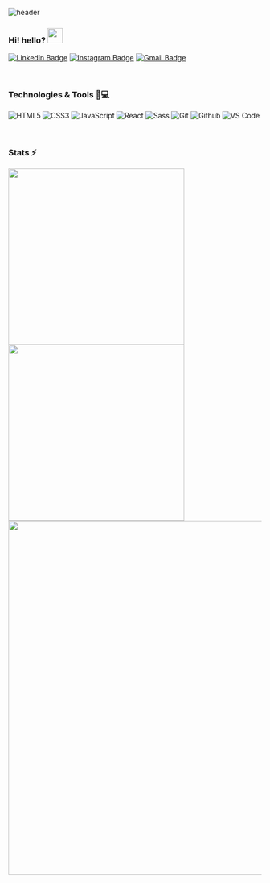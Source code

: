 ![header](https://capsule-render.vercel.app/api?type=waving&color=gradient&height=300&section=header&text=project-mizzu&fontSize=90&animation=fadeIn&fontAlignY=38&desc=https://github.com/project-mizzu&descAlignY=52&descAlign=66)

### Hi! hello? <img src="https://raw.githubusercontent.com/aemmadi/aemmadi/master/wave.gif" width="30px">

<div>

[![Linkedin Badge](https://img.shields.io/badge/-MinjuPark-blue?style=flat-square&logo=Linkedin&logoColor=white&link=https://www.linkedin.com/in/minju-park-29174122b/)](https://www.linkedin.com/in/minju-park-29174122b/)
[![Instagram Badge](https://img.shields.io/badge/-project.mizzu-purple?style=flat-square&logo=instagram&logoColor=white&link=https://www.instagram.com/project.mizzu/)](https://www.instagram.com/project.mizzu/)
[![Gmail Badge](https://img.shields.io/badge/-project.mizzu@gmail.com-c14438?style=flat-square&logo=Gmail&logoColor=white&link=mailto:project.mizzu@gmail.com)](project.mizzu@gmail.com)

</div>  
  
<br>
  
### Technologies & Tools 🚀💻

<div>
  
![HTML5](https://img.shields.io/badge/-HTML5-%23E44D27?style=flat-square&logo=html5&logoColor=ffffff)
![CSS3](https://img.shields.io/badge/-CSS3-%231572B6?style=flat-square&logo=css3)
![JavaScript](https://img.shields.io/badge/-JavaScript-%23F7DF1C?style=flat-square&logo=javascript&logoColor=000000&labelColor=%23F7DF1C&color=%23FFCE5A)
![React](https://img.shields.io/badge/-React-%23282C34?style=flat-square&logo=react)
![Sass](https://img.shields.io/badge/-Sass-%23CC6699?style=flat-square&logo=sass&logoColor=ffffff)
![Git](https://img.shields.io/badge/-Git-%23F05032?style=flat-square&logo=git&logoColor=%23ffffff)
![Github](https://img.shields.io/badge/-Github-FCA121?style=flat-square&logo=github)
![VS Code](https://img.shields.io/badge/-VSCode-%23007ACC?style=flat-square&logo=visual-studio-code)
  
</div>

<br>

### Stats ⚡
<a href="https://github.com/anuraghazra/github-readme-stats" title="Go to Source">
<img width=350 src="https://github-readme-stats.vercel.app/api?username=project-mizzu&show_icons=true&theme=react&border_color=61dafb&hide_border=true" /></a>
<a href="https://github.com/anuraghazra/github-readme-stats"><img width=350 src="https://github-readme-stats.vercel.app/api/top-langs/?username=project-mizzu&hide=c%23,powershell,Mathematica,Ruby,Objective-C,ObjectiveC%2b%2b,Cuda&title_color=61dafb&text_color=ffffff&icon_color=61dafb&bg_color=20232a&langs_count=8&layout=compact&border_color=61dafb&hide_border=true" /></a>
<img src="https://activity-graph.herokuapp.com/graph?username=project-mizzu&theme=react-dark&bg_color=20232a&hide_border=true" width="704px"/>
